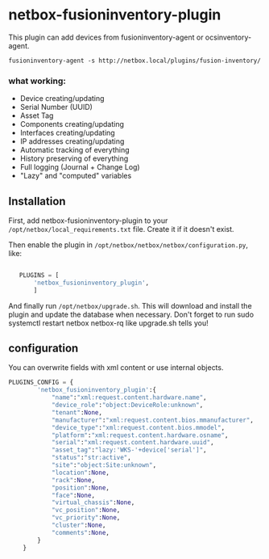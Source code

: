 # netbox-fusioninventory-plugin

This plugin can add devices from fusioninventory-agent or ocsinventory-agent.

```
fusioninventory-agent -s http://netbox.local/plugins/fusion-inventory/
```

### what working:

* Device creating/updating
* Serial Number (UUID)
* Asset Tag
* Components creating/updating
* Interfaces creating/updating
* IP addresses creating/updating
* Automatic tracking of everything
* History preserving of everything
* Full logging (Journal + Change Log)
* "Lazy" and "computed" variables

## Installation

First, add netbox-fusioninventory-plugin to your `/opt/netbox/local_requirements.txt` file. Create it if it doesn't exist.

Then enable the plugin in `/opt/netbox/netbox/netbox/configuration.py`, like:

```python

   PLUGINS = [
       'netbox_fusioninventory_plugin',
       ]
```

And finally run `/opt/netbox/upgrade.sh`. This will download and install the plugin and update the database when necessary. Don't forget to run sudo systemctl restart netbox netbox-rq like upgrade.sh tells you!

## configuration

You can overwrite fields with xml content or use internal objects.

```python
PLUGINS_CONFIG = {
        'netbox_fusioninventory_plugin':{
            "name":"xml:request.content.hardware.name",
            "device_role":"object:DeviceRole:unknown",
            "tenant":None,
            "manufacturer":"xml:request.content.bios.mmanufacturer",
            "device_type":"xml:request.content.bios.mmodel",
            "platform":"xml:request.content.hardware.osname",
            "serial":"xml:request.content.hardware.uuid",
            "asset_tag":"lazy:'WKS-'+device['serial']",
            "status":"str:active",
            "site":"object:Site:unknown",
            "location":None,
            "rack":None,
            "position":None,
            "face":None,
            "virtual_chassis":None,
            "vc_position":None,
            "vc_priority":None,
            "cluster":None,
            "comments":None,
        }
    }
```
